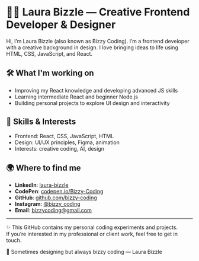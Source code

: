 # 👩‍💻 Laura Bizzle — Creative Frontend Developer & Designer

Hi, I’m Laura Bizzle (also known as Bizzy Coding). I’m a frontend developer with a creative background in design. I love bringing ideas to life using HTML, CSS, JavaScript, and React.

## 🛠️ What I'm working on
- Improving my React knowledge and developing advanced JS skills
- Learning intermediate React and beginner Node.js
- Building personal projects to explore UI design and interactivity

## 🧠 Skills & Interests
- Frontend: React, CSS, JavaScript, HTML
- Design: UI/UX principles, Figma, animation
- Interests: creative coding, AI, design 

## 🌍 Where to find me
- **LinkedIn**: [laura-bizzle](https://uk.linkedin.com/in/laura-bizzle)
- **CodePen**: [codepen.io/Bizzy-Coding](https://codepen.io/Bizzy-Coding)
- **GitHub**: [github.com/bizzy-coding](https://github.com/bizzy-coding)
- **Instagram**: [@bizzy_coding](https://www.instagram.com/bizzy_coding/)
- **Email**: [bizzycoding@gmail.com](mailto:bizzycoding@gmail.com)

---

✨ This GitHub contains my personal coding experiments and projects.  
If you’re interested in my professional or client work, feel free to get in touch.

👀 Sometimes designing but always bizzy coding — Laura Bizzle
